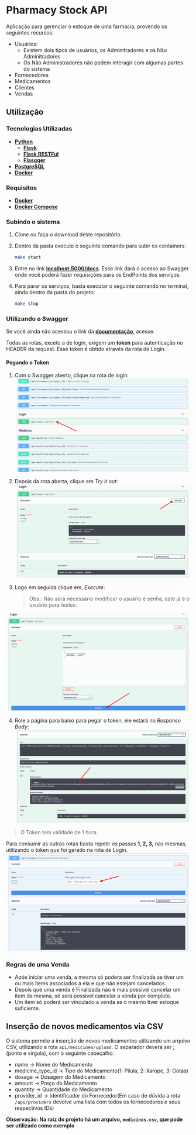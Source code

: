 # Pharmacy Stock API

Aplicação para gerenciar o estoque de uma farmacia, provendo os seguintes recursos:
- Usuários:
    - Existem dois tipos de usuários, os Adminitradores e os Não Adminitradores
    - Os Não Administradores não podem interagir com algumas partes do sistema
- Fornecedores
- Medicamentos
- Clientes
- Vendas

## Utilização

### Tecnologias Utilizadas

* [**Python**](https://www.python.org)
    * [**Flask**](http://flask.pocoo.org)
    * [**Flask RESTFul**](https://flask-restful.readthedocs.io/en/latest/)
    * [**Flasgger**](https://github.com/rochacbruno/flasgger)
* [**PostgreSQL**](https://www.postgresql.org)
* [**Docker**](https://www.docker.com)

### Requisitos

* [**Docker**](https://www.docker.com)
* [**Docker Compose**](https://docs.docker.com/compose/install/)

### Subindo o sistema

1. Clone ou faça o download deste repositório.

2. Dentro da pasta execute o seguinte comando para subir os containers:
    ```sh
    make start
    ```
3. Entre no link [**localhost:5000/docs**](http://localhost:5000/docs).
Esse link dará o acesso ao Swagger onde você poderá fazer requisições para os EndPoints dos serviços.

4. Para parar os serviços, basta executar o seguinte comando no terminal, ainda dentro da pasta do projeto:
    ```sh
    make stop
    ```

### Utilizando o Swagger

Se você ainda não acessou o link da [**documentação**](http://localhost:5000/docs), acesse.

Todas as rotas, exceto a de login, exigem um **token** para autenticação no HEADER da request. Esse token é obtido através da rota de Login.

#### Pegando o Token
1. Com o Swagger aberto, clique na rota de login:
![Tela Inicial - Swagger](https://raw.githubusercontent.com/phakiller/pharmacy_stock/master/images/swagger_initial_login_route.png "Tela Inicial - Swagger")

2. Depois da rota aberta, clique em *Try it out*:
![Tela Rota de Login - Aberta](https://raw.githubusercontent.com/phakiller/pharmacy_stock/master/images/swagger_login_route_try_it_out.png "Tela Rota de Login - Aberta")

3. Logo em seguida clique em, *Execute*:
    > Obs.: Não será necessário modificar o usuário e senha, este já é o usuário para testes.

![Tela Rota de Login - Execute](https://raw.githubusercontent.com/phakiller/pharmacy_stock/master/images/swagger_login_route_execute.png "Tela Rota de Login - Execute")

4. Role a página para baixo para pegar o token, ele estará no *Response Body*:
![Tela Rota de Login - Get Token](https://raw.githubusercontent.com/phakiller/pharmacy_stock/master/images/swagger_login_route_get_token.png "Tela Rota de Login - Get Token")

> O Token tem validade de 1 hora.

Para consumir as outras rotas basta repetir os passos **1, 2, 3,**  nas mesmas, utilizando o token que foi gerado na rota de Login.
![Tela - Rota de Customers](https://raw.githubusercontent.com/phakiller/pharmacy_stock/master/images/swagger_another_rote.png "Tela - Rota de Customers")

### Regras de uma Venda

- Após iniciar uma venda, a mesma só podera ser finalizada se tiver um ou mais items associados a ela e que não estejam cancelados.
- Depois que uma venda é Finalizada não é mais possível cancelar um item da mesma, só será possível cancelar a venda por completo.
- Um item só poderá ser vinculado a venda se o mesmo tiver estoque suficiente.

## Inserção de novos medicamentos via CSV

O sistema permite a inserção de novos medicamentos utilizando um arquivo CSV, utilizando a rota `api/medicines/upload`.
O separador deverá ser **;**(ponto e virgula), com o seguinte cabeçalho:
* name &rightarrow; Nome do Medicamento
* medicine_type_id &rightarrow; Tipo do Medicamento(1: Pilula, 2: Xarope, 3: Gotas)
* dosage &rightarrow; Dosagem do Medicamento
* amount &rightarrow; Preço do Medicamento
* quantity &rightarrow; Quantidade do Medicamento
* provider_id &rightarrow; Identificador do Fornecedor(Em caso de dúvida a rota `/api/providers` devolve uma lista com todos os fornecedores e seus respectivos IDs)

**Observação: Na raiz do projeto há um arquivo, `medicines.csv`, que pode ser utilizado como exemplo**